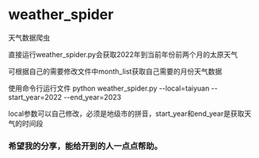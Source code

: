 # weather_spider
天气数据爬虫

直接运行weather_spider.py会获取2022年到当前年份前两个月的太原天气

可根据自己的需要修改文件中month_list获取自己需要的月份天气数据

使用命令行运行文件 python weather_spider.py --local=taiyuan  --start_year=2022 --end_year=2023 

local参数可以自己修改，必须是地级市的拼音，start_year和end_year是获取天气的时间段

### 希望我的分享，能给开到的人一点点帮助。
